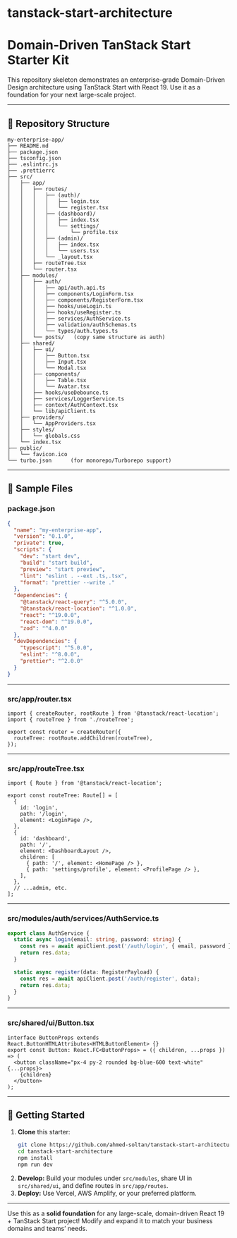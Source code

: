 # tanstack-start-architecture

# Domain-Driven TanStack Start Starter Kit

This repository skeleton demonstrates an enterprise-grade Domain-Driven Design architecture using TanStack Start with React 19. Use it as a foundation for your next large-scale project.

---

## 📁 Repository Structure
```plaintext
my-enterprise-app/
├── README.md
├── package.json
├── tsconfig.json
├── .eslintrc.js
├── .prettierrc
├── src/
│   ├── app/
│   │   ├── routes/
│   │   │   ├── (auth)/
│   │   │   │   ├── login.tsx
│   │   │   │   └── register.tsx
│   │   │   ├── (dashboard)/
│   │   │   │   ├── index.tsx
│   │   │   │   └── settings/
│   │   │   │       └── profile.tsx
│   │   │   ├── (admin)/
│   │   │   │   ├── index.tsx
│   │   │   │   └── users.tsx
│   │   │   └── _layout.tsx
│   │   ├── routeTree.tsx
│   │   └── router.tsx
│   ├── modules/
│   │   ├── auth/
│   │   │   ├── api/auth.api.ts
│   │   │   ├── components/LoginForm.tsx
│   │   │   ├── components/RegisterForm.tsx
│   │   │   ├── hooks/useLogin.ts
│   │   │   ├── hooks/useRegister.ts
│   │   │   ├── services/AuthService.ts
│   │   │   ├── validation/authSchemas.ts
│   │   │   └── types/auth.types.ts
│   │   └── posts/   (copy same structure as auth)
│   ├── shared/
│   │   ├── ui/
│   │   │   ├── Button.tsx
│   │   │   ├── Input.tsx
│   │   │   └── Modal.tsx
│   │   ├── components/
│   │   │   ├── Table.tsx
│   │   │   └── Avatar.tsx
│   │   ├── hooks/useDebounce.ts
│   │   ├── services/LoggerService.ts
│   │   ├── context/AuthContext.tsx
│   │   └── lib/apiClient.ts
│   ├── providers/
│   │   └── AppProviders.tsx
│   ├── styles/
│   │   └── globals.css
│   └── index.tsx
├── public/
│   └── favicon.ico
└── turbo.json      (for monorepo/Turborepo support)
```

---

## 🔧 Sample Files

### package.json
```json
{
  "name": "my-enterprise-app",
  "version": "0.1.0",
  "private": true,
  "scripts": {
    "dev": "start dev",
    "build": "start build",
    "preview": "start preview",
    "lint": "eslint . --ext .ts,.tsx",
    "format": "prettier --write ."
  },
  "dependencies": {
    "@tanstack/react-query": "^5.0.0",
    "@tanstack/react-location": "^1.0.0",
    "react": "^19.0.0",
    "react-dom": "^19.0.0",
    "zod": "^4.0.0"
  },
  "devDependencies": {
    "typescript": "^5.0.0",
    "eslint": "^8.0.0",
    "prettier": "^2.0.0"
  }
}
```

---

### src/app/router.tsx
```tsx
import { createRouter, rootRoute } from '@tanstack/react-location';
import { routeTree } from './routeTree';

export const router = createRouter({
  routeTree: rootRoute.addChildren(routeTree),
});
```

---

### src/app/routeTree.tsx
```tsx
import { Route } from '@tanstack/react-location';

export const routeTree: Route[] = [
  {
    id: 'login',
    path: '/login',
    element: <LoginPage />,
  },
  {
    id: 'dashboard',
    path: '/',
    element: <DashboardLayout />,
    children: [
      { path: '/', element: <HomePage /> },
      { path: 'settings/profile', element: <ProfilePage /> },
    ],
  },
  // ...admin, etc.
];
```

---

### src/modules/auth/services/AuthService.ts
```ts
export class AuthService {
  static async login(email: string, password: string) {
    const res = await apiClient.post('/auth/login', { email, password });
    return res.data;
  }

  static async register(data: RegisterPayload) {
    const res = await apiClient.post('/auth/register', data);
    return res.data;
  }
}
```

---

### src/shared/ui/Button.tsx
```tsx
interface ButtonProps extends React.ButtonHTMLAttributes<HTMLButtonElement> {}
export const Button: React.FC<ButtonProps> = ({ children, ...props }) => (
  <button className="px-4 py-2 rounded bg-blue-600 text-white" {...props}>
    {children}
  </button>
);
```

---

## 🚀 Getting Started
1. **Clone** this starter:  
   ```bash
   git clone https://github.com/ahmed-soltan/tanstack-start-architecture
   cd tanstack-start-architecture
   npm install
   npm run dev
   ```
2. **Develop:** Build your modules under `src/modules`, share UI in `src/shared/ui`, and define routes in `src/app/routes`.
3. **Deploy:** Use Vercel, AWS Amplify, or your preferred platform.

---

Use this as a **solid foundation** for any large-scale, domain-driven React 19 + TanStack Start project! Modify and expand it to match your business domains and teams’ needs.

